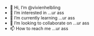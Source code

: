 - 👋 Hi, I’m @vivienhelbling
- 👀 I’m interested in ...ur ass
- 🌱 I’m currently learning ...ur ass
- 💞️ I’m looking to collaborate on ...ur ass
- 📫 How to reach me ...ur ass

<!---
vivienhelbling/vivienhelbling is a ✨ special ✨ repository because its `README.md` (this file) appears on your GitHub profile.
You can click the Preview link to take a look at your changes.
--->
